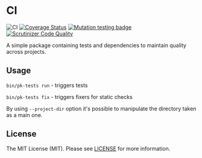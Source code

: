 # CI

![CI](https://github.com/piotrkreft/ci/workflows/CI/badge.svg)
[![Coverage Status](https://coveralls.io/repos/github/piotrkreft/ci/badge.svg)](https://coveralls.io/github/piotrkreft/ci)
[![Mutation testing badge](https://img.shields.io/endpoint?style=flat&url=https%3A%2F%2Fbadge-api.stryker-mutator.io%2Fgithub.com%2Fpiotrkreft%2Fci%2Fmaster)](https://infection.github.io)
[![Scrutinizer Code Quality](https://scrutinizer-ci.com/g/piotrkreft/ci/badges/quality-score.png?b=master)](https://scrutinizer-ci.com/g/piotrkreft/ci/?branch=master)

A simple package containing tests and dependencies to maintain quality across projects.

## Usage

`bin/pk-tests run` - triggers tests

`bin/pk-tests fix` - triggers fixers for static checks

By using `--project-dir` option it's possible to manipulate the directory taken as a main one.

## License
The MIT License (MIT). Please see [LICENSE](LICENSE) for more information.
